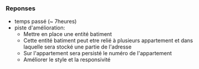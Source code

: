 
### Reponses

- temps passé (~ 7heures)
- piste d'amélioration:
    * Mettre en place une entité batiment 
    * Cette entité batiment peut etre relié à plusieurs appartement et dans laquelle sera stocké une partie de l'adresse
    * Sur l'appartement sera persisté le numéro de l'appartement
    * Améliorer le style et la responsivité
